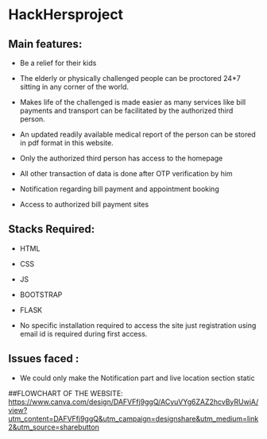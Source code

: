 # HackHersproject

## Main features: 

- Be a relief for their kids  

- The elderly or physically challenged people can be proctored 24*7 sitting in any corner of the world.  

- Makes life of the challenged is made easier as many services like bill payments and transport can be facilitated by the authorized third person.  

- An updated readily available medical report of the person can be stored in pdf format in this website. 

- Only the authorized third person has access to the homepage  

- All other transaction of data is done after OTP verification by him  

- Notification regarding bill payment and appointment booking  

- Access to authorized bill payment sites 

## Stacks Required: 

- HTML 

- CSS 

- JS 

- BOOTSTRAP 

- FLASK 


* No specific installation required to access the site just registration using email id is required during first access. 

## Issues faced : 

- We could only make the Notification part and live location section static 




##FLOWCHART OF THE WEBSITE:
https://www.canva.com/design/DAFVFfj9ggQ/ACyuVYg6ZAZ2hcvByRUwjA/view?utm_content=DAFVFfj9ggQ&utm_campaign=designshare&utm_medium=link2&utm_source=sharebutton
